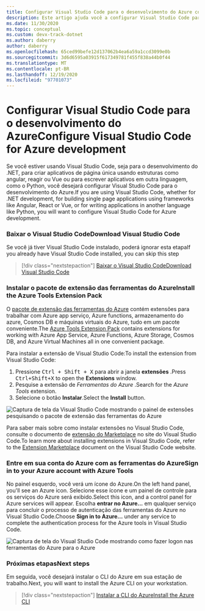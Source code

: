 ```yaml
---
title: Configurar Visual Studio Code para o desenvolvimento do Azure com o .NET
description: Este artigo ajuda você a configurar Visual Studio Code para o desenvolvimento do Azure, incluindo a obtenção dos plug-ins corretos instalados e configurados no VS Code
ms.date: 11/30/2020
ms.topic: conceptual
ms.custom: devx-track-dotnet
ms.author: daberry
author: daberry
ms.openlocfilehash: 65ced99befe12d137062b4ea6a59a1ccd3099e0b
ms.sourcegitcommit: 3d6d6595a03915f617349781f455f838a44b0f44
ms.translationtype: MT
ms.contentlocale: pt-BR
ms.lasthandoff: 12/19/2020
ms.locfileid: "97701073"
---
```

# <a name="configure-visual-studio-code-for-azure-development"></a><span data-ttu-id="8f194-103">Configurar Visual Studio Code para o desenvolvimento do Azure</span><span class="sxs-lookup"><span data-stu-id="8f194-103">Configure Visual Studio Code for Azure development</span></span>

<span data-ttu-id="8f194-104">Se você estiver usando Visual Studio Code, seja para o desenvolvimento do .NET, para criar aplicativos de página única usando estruturas como angular, reagir ou Vue ou para escrever aplicativos em outra linguagem, como o Python, você desejará configurar Visual Studio Code para o desenvolvimento do Azure.</span><span class="sxs-lookup"><span data-stu-id="8f194-104">If you are using Visual Studio Code, whether for .NET development, for building single page applications using frameworks like Angular, React or Vue, or for writing applications in another language like Python, you will want to configure Visual Studio Code for Azure development.</span></span>

### <a name="download-visual-studio-code"></a><span data-ttu-id="8f194-105">Baixar o Visual Studio Code</span><span class="sxs-lookup"><span data-stu-id="8f194-105">Download Visual Studio Code</span></span>

<span data-ttu-id="8f194-106">Se você já tiver Visual Studio Code instalado, poderá ignorar esta etapa</span><span class="sxs-lookup"><span data-stu-id="8f194-106">If you already have Visual Studio Code installed, you can skip this step</span></span>

> [!div class="nextstepaction"]
> [<span data-ttu-id="8f194-107">Baixar o Visual Studio Code</span><span class="sxs-lookup"><span data-stu-id="8f194-107">Download Visual Studio Code</span></span>](https://code.visualstudio.com/download)

### <a name="install-the-azure-tools-extension-pack"></a><span data-ttu-id="8f194-108">Instalar o pacote de extensão das ferramentas do Azure</span><span class="sxs-lookup"><span data-stu-id="8f194-108">Install the Azure Tools Extension Pack</span></span>

<span data-ttu-id="8f194-109">O [pacote de extensão das ferramentas do Azure](https://marketplace.visualstudio.com/items?itemName=ms-vscode.vscode-node-azure-pack) contém extensões para trabalhar com Azure app serviço, Azure functions, armazenamento do azure, Cosmos DB e máquinas virtuais do Azure, tudo em um pacote conveniente.</span><span class="sxs-lookup"><span data-stu-id="8f194-109">The [Azure Tools Extension Pack](https://marketplace.visualstudio.com/items?itemName=ms-vscode.vscode-node-azure-pack) contains extensions for working with Azure App Service, Azure Functions, Azure Storage, Cosmos DB, and Azure Virtual Machines all in one convenient package.</span></span>

<span data-ttu-id="8f194-110">Para instalar a extensão de Visual Studio Code:</span><span class="sxs-lookup"><span data-stu-id="8f194-110">To install the extension from Visual Studio Code:</span></span>

1. <span data-ttu-id="8f194-111">Pressione <kbd>Ctrl + Shift + X</kbd> para abrir a janela **extensões** .</span><span class="sxs-lookup"><span data-stu-id="8f194-111">Press <kbd>Ctrl+Shift+X</kbd> to open the **Extensions** window.</span></span>
1. <span data-ttu-id="8f194-112">Pesquise a extensão de *Ferramentas do Azure* .</span><span class="sxs-lookup"><span data-stu-id="8f194-112">Search for the *Azure Tools* extension.</span></span>
1. <span data-ttu-id="8f194-113">Selecione o botão **Instalar**.</span><span class="sxs-lookup"><span data-stu-id="8f194-113">Select the **Install** button.</span></span>

![Captura de tela da Visual Studio Code mostrando o painel de extensões pesquisando o pacote de extensão das ferramentas do Azure](./media/visual-studio-code-azure-tools.png)

<span data-ttu-id="8f194-115">Para saber mais sobre como instalar extensões no Visual Studio Code, consulte o documento de [extensão do Marketplace](https://code.visualstudio.com/docs/editor/extension-gallery) no site do Visual Studio Code.</span><span class="sxs-lookup"><span data-stu-id="8f194-115">To learn more about installing extensions in Visual Studio Code, refer to the [Extension Marketplace](https://code.visualstudio.com/docs/editor/extension-gallery) document on the Visual Studio Code website.</span></span>

### <a name="sign-in-to-your-azure-account-with-azure-tools"></a><span data-ttu-id="8f194-116">Entre em sua conta do Azure com as ferramentas do Azure</span><span class="sxs-lookup"><span data-stu-id="8f194-116">Sign in to your Azure account with Azure Tools</span></span>

<span data-ttu-id="8f194-117">No painel esquerdo, você verá um ícone do Azure.</span><span class="sxs-lookup"><span data-stu-id="8f194-117">On the left hand panel, you'll see an Azure icon.</span></span> <span data-ttu-id="8f194-118">Selecione esse ícone e um painel de controle para os serviços do Azure será exibido.</span><span class="sxs-lookup"><span data-stu-id="8f194-118">Select this icon, and a control panel for Azure services will appear.</span></span> <span data-ttu-id="8f194-119">Escolha **entrar no Azure...** em qualquer serviço para concluir o processo de autenticação das ferramentas do Azure no Visual Studio Code.</span><span class="sxs-lookup"><span data-stu-id="8f194-119">Choose **Sign in to Azure...** under any service to complete the authentication process for the Azure tools in Visual Studio Code.</span></span>

![Captura de tela do Visual Studio Code mostrando como fazer logon nas ferramentas do Azure para o Azure](./media/visual-studio-code-azure-login.png)

### <a name="next-steps"></a><span data-ttu-id="8f194-121">Próximas etapas</span><span class="sxs-lookup"><span data-stu-id="8f194-121">Next steps</span></span>

<span data-ttu-id="8f194-122">Em seguida, você desejará instalar o CLI do Azure em sua estação de trabalho.</span><span class="sxs-lookup"><span data-stu-id="8f194-122">Next, you will want to install the Azure CLI on your workstation.</span></span>

> [!div class="nextstepaction"]
> [<span data-ttu-id="8f194-123">Instalar a CLI do Azure</span><span class="sxs-lookup"><span data-stu-id="8f194-123">Install the Azure CLI</span></span>](./install-azure-cli.md)
